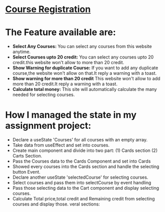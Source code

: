 # [Course Registration](https://boisterous-donut-f3c513.netlify.app)

# The Feature available are:

* **Select Any Courses:** You can select any courses from this website anytime.
* **Select Courses upto 20 credit:** You can select any courses upto 20 credit.this website won't allow to more than 20 credit.
* **Show Warning for duplicate Course:** If you want to add any duplicate course,the website won't allow on that.It reply a warning with a toast.
* **Show warning for more than 20 credit** This website won't allow to add more than 20 credit.It reply a warning with a toast.
* **Calculate total money:** This site will automatically calculate the many needed for selecting courses.


# How I managed the state in my assignment project:
- Declare a useState 'Courses' for all courses with an empty array.
- Take data from useEffect and set into courses.
- Create main component and divide into two part: 
   (1) Cards section 
   (2) Carts Section.
- Pass the Courses data to the Cards Component and set into Cards
- Showed every courses into the Cards section and handle the selecting button Event.
- Declare another useState 'selectedCourse' for selecting courses.
- Select courses and pass them into selectCourse by event handling
- Pass those selecting data to the Cart component and display selecting courses.
- Calculate Total price,total credit and Remaining credit from selecting courses and display those.
veral sections: